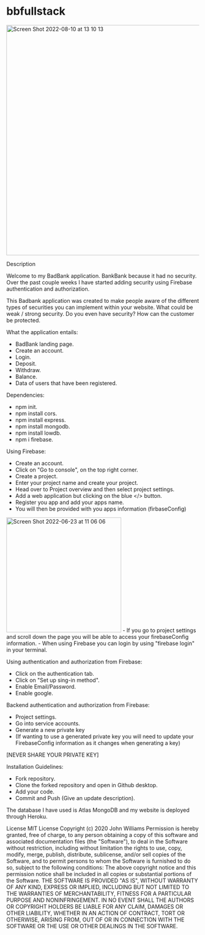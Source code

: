 # bbfullstack
<img width="601" alt="Screen Shot 2022-08-10 at 13 10 13" src="https://user-images.githubusercontent.com/84048634/183998402-77393509-cbc5-4fc1-ae79-26500fbb1a90.png">



Description

Welcome to my BadBank application. BankBank because it had no security.
Over the past couple weeks I have started adding security using Firebase authentication and authorization. 

This Badbank application was created to make people aware of the different types of securities you can implement
within your website. What could be weak / strong security. Do you even have security? 
How can the customer be protected.

What the application entails: 

- BadBank landing page.
- Create an account.
- Login.
- Deposit.
- Withdraw.
- Balance.
- Data of users that have been registered.

Dependencies:

- npm init.
- npm install cors.
- npm install express.
- npm install mongodb.
- npm install lowdb.
- npm i firebase.

Using Firebase:
- Create an account.
- Click on "Go to console", on the top right corner.
- Create a project.
- Enter your project name and create your project.
- Head over to Project overview and then select project settings.
- Add a web application but clicking on the blue </> button.
- Register you app and add your apps name.
- You will then be provided with you apps information (firbaseConfig)
<img width="300" height="300" alt="Screen Shot 2022-06-23 at 11 06 06" src="https://user-images.githubusercontent.com/84048634/175356907-95839b23-a8bc-4e86-ac30-019ad2c6baf3.png">
- If you go to project settings and scroll down the page you will be able to access your firebaseConfig information.
- When using Firebase you can login by using "firebase login" in your terminal.

Using authentication and authorization from Firebase:
- Click on the authentication tab.
- Click on "Set up sing-in method".
- Enable Email/Password.
- Enable google.

Backend authentication and authorization from Firebase:
- Project settings.
- Go into service accounts.
- Generate a new private key
- (If wanting to use a generated private key you will need to update your FirebaseConfig information as it changes when generating a key)
 
[NEVER SHARE YOUR PRIVATE KEY]

Installation Guidelines:

- Fork repository.
- Clone the forked repository and open in Github desktop. 
- Add your code.
- Commit and Push (Give an update description).

The database I have used is Atlas MongoDB and my website is deployed through Heroku.

License MIT License Copyright (c) 2020 John Williams Permission is hereby granted, free of charge, to any person obtaining a copy of this software and associated documentation files (the "Software"), to deal in the Software without restriction, including without limitation the rights to use, copy, modify, merge, publish, distribute, sublicense, and/or sell copies of the Software, and to permit persons to whom the Software is furnished to do so, subject to the following conditions: The above copyright notice and this permission notice shall be included in all copies or substantial portions of the Software. THE SOFTWARE IS PROVIDED "AS IS", WITHOUT WARRANTY OF ANY KIND, EXPRESS OR IMPLIED, INCLUDING BUT NOT LIMITED TO THE WARRANTIES OF MERCHANTABILITY, FITNESS FOR A PARTICULAR PURPOSE AND NONINFRINGEMENT. IN NO EVENT SHALL THE AUTHORS OR COPYRIGHT HOLDERS BE LIABLE FOR ANY CLAIM, DAMAGES OR OTHER LIABILITY, WHETHER IN AN ACTION OF CONTRACT, TORT OR OTHERWISE, ARISING FROM, OUT OF OR IN CONNECTION WITH THE SOFTWARE OR THE USE OR OTHER DEALINGS IN THE SOFTWARE.
